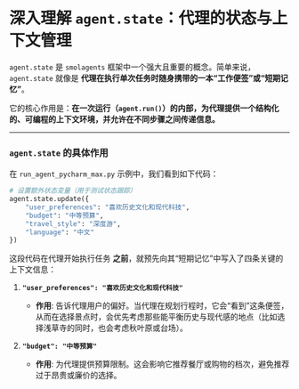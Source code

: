 # 深入理解 `agent.state`：代理的状态与上下文管理

`agent.state` 是 `smolagents` 框架中一个强大且重要的概念。简单来说，`agent.state` 就像是 **代理在执行单次任务时随身携带的一本“工作便签”或“短期记忆”**。

它的核心作用是：**在一次运行（`agent.run()`）的内部，为代理提供一个结构化的、可编程的上下文环境，并允许在不同步骤之间传递信息。**

---

### `agent.state` 的具体作用

在 `run_agent_pycharm_max.py` 示例中，我们看到如下代码：

```python
# 设置额外状态变量（用于测试状态跟踪）
agent.state.update({
    "user_preferences": "喜欢历史文化和现代科技",
    "budget": "中等预算",
    "travel_style": "深度游",
    "language": "中文"
})
```

这段代码在代理开始执行任务 **之前**，就预先向其“短期记忆”中写入了四条关键的上下文信息：

1.  **`"user_preferences": "喜欢历史文化和现代科技"`**
    *   **作用**: 告诉代理用户的偏好。当代理在规划行程时，它会“看到”这条便签，从而在选择景点时，会优先考虑那些能平衡历史与现代感的地点（比如选择浅草寺的同时，也会考虑秋叶原或台场）。

2.  **`"budget": "中等预算"`**
    *   **作用**: 为代理提供预算限制。这会影响它推荐餐厅或购物的档次，避免推荐过于昂贵或廉价的选择。

3.  **`"travel_style": "深度游"`**
    *   **作用**: 指导代理的规划风格。看到“深度游”，代理可能会安排更充裕的时间在每个景点，而不是走马观花式的紧凑行程。

4.  **`"language": "中文"`**
    *   **作用**: 明确告知代理最终输出时需要使用的语言。

---

### 为什么不直接把这些信息写在 `PROMPT` 里？

这是一个关键的设计思想区别。虽然可以将所有要求都塞进一个大而全的 `PROMPT` 里，但使用 `agent.state` 有以下巨大优势：

#### 1. 任务与上下文分离 (Decoupling)

- **任务 (Task)** 是代理要“做什么”，例如“规划东京行程”。
- **状态 (State)** 是完成任务时需要考虑的“背景和约束”，例如“用户是谁”、“预算多少”。

将两者分开，使得你的系统更加模块化和清晰。你可以保持核心 `PROMPT` 不变，通过动态更新 `state` 来应对不同的用户和场景。

#### 2. 动态和程序化的上下文注入

在真实应用中，这些状态信息很可能来自数据库、用户登录信息或前端表单。你可以先从这些地方加载数据，然后以结构化的方式（字典）将其注入 `agent.state`，而无需费力地去拼接和转义那个巨大的 `PROMPT` 字符串。这让上下文管理变得非常灵活和干净。

#### 3. 在步骤间传递复杂数据

这是一个更高级的用法。`agent.state` 是解决**在不同工具调用步骤之间传递非文本数据**的关键。

- **问题**: 代理的思考过程（LLM的输入输出）是基于文本的。如果一个工具返回了一个复杂的数据对象（比如一张图表、一个 Pandas DataFrame），你很难把这个对象完整地塞进下一个文本提示中。
- **解决方案**: `agent.state` 提供了一个共享的内存空间。
    1.  **步骤 A**: 一个工具（如 `data_loader`）加载了一个 DataFrame。它可以不返回这个庞大的数据，而是将其存入状态中：`agent.state['my_df'] = loaded_dataframe`。然后，它只在观察结果中返回一句简单的文本：“数据已加载并存入状态'my_df'”。
    2.  **步骤 B**: 后续的另一个工具（如 `data_analyzer`）可以直接从状态中读取这个DataFrame进行分析：`df = agent.state['my_df']`。

这种机制对于处理图像、音频、数据表等复杂数据至关重要。

---

### 总结

`agent.state` 是代理的**运行时内存**。它通过将**任务（做什么）**与**上下文（在什么条件下做）**分离，极大地增强了智能体的灵活性、模块化和能力上限。它不仅能让代理理解更丰富的背景信息，还是实现复杂数据在多步骤任务中流转的关键。
